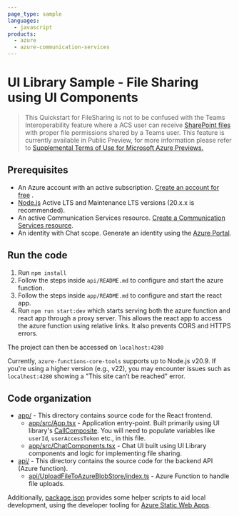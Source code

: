 ```yaml
---
page_type: sample
languages:
  - javascript
products:
  - azure
  - azure-communication-services
---
```


# UI Library Sample - File Sharing using UI Components

> This Quickstart for FileSharing is not to be confused with the Teams Interoperability feature where a ACS user can receive [SharePoint files](https://learn.microsoft.com/microsoft-365/solutions/microsoft-365-limit-sharing?view=o365-worldwide) with proper file permissions shared by a Teams user. This feature is currently available in Public Preview, for more information please refer to [Supplemental Terms of Use for Microsoft Azure Previews.](https://azure.microsoft.com/support/legal/preview-supplemental-terms/)

## Prerequisites

- An Azure account with an active subscription. [Create an account for free](https://azure.microsoft.com/free/?WT.mc_id=A261C142F) .
- [Node.js](https://nodejs.org/en/) Active LTS and Maintenance LTS versions (20.x.x is recommended).
- An active Communication Services resource. [Create a Communication Services resource](https://docs.microsoft.com/azure/communication-services/quickstarts/create-communication-resource).
- An identity with Chat scope. Generate an identity using the [Azure Portal](https://docs.microsoft.com/azure/communication-services/quickstarts/identity/quick-create-identity).

## Run the code

1. Run `npm install`
2. Follow the steps inside `api/README.md` to configure and start the azure function.
3. Follow the steps inside `app/README.md` to configure and start the react app.
4. Run `npm run start:dev` which starts serving both the azure function and react app through a proxy server. This allows the react app to access the azure function using relative links. It also prevents CORS and HTTPS errors.

The project can then be accessed on `localhost:4280`

Currently, `azure-functions-core-tools` supports up to Node.js v20.9. If you're using a higher version (e.g., v22), you may encounter issues such as `localhost:4280` showing a "This site can’t be reached" error.

## Code organization

- [app/](./app) - This directory contains source code for the React frontend.
  - [app/src/App.tsx](./app/src/App.tsx) - Application entry-point. Built primarily using UI library's [CallComposite](https://azure.github.io/communication-ui-library/?path=/story/composites-chatcomposite-basic-example--basic-example). You will need to populate variables like `userId`, `userAccessToken` etc., in this file.
  - [app/src/ChatComponents.tsx](./app/src/ChatComponents.tsx) - Chat UI built using UI Library components and logic for implementing file sharing.
- [api/](./api) - This directory contains the source code for the backend API (Azure function).
  - [api/UploadFileToAzureBlobStore/index.ts](./api/UploadFileToAzureBlobStore/index.ts) - Azure Function to handle file uploads.

Additionally, [package.json](./package.json) provides some helper scripts to aid local development, using the developer tooling for [Azure Static Web Apps](https://docs.microsoft.com/azure/static-web-apps/).
